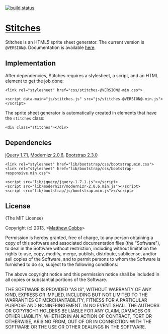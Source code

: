 [![build status](https://raw.github.com/draeton/stitches/master/out/status.png)](http://draeton.github.com/stitches/)

[Stitches](http://draeton.github.com/stitches/)
==========

Stitches is an HTML5 sprite sheet generator.
The current version is `@VERSION@`. Documentation is available
[here](http://draeton.github.com/stitches/stitches/docs/stitches.html).

## Implementation

After dependencies, Stitches requires a stylesheet, a script, and an HTML element to get the job done:

    <link rel="stylesheet" href="css/stitches-@VERSION@-min.css">

    <script data-main="js/stitches.js" src="js/stitches-@VERSION@-min.js"></script>

The sprite sheet generator is automatically created in elements that have the `stitches` class:

    <div class="stitches"></div>

## Dependencies

[jQuery 1.7.1](http://jquery.com/), [Modernizr 2.0.6](http://modernizr.com/), [Bootstrap 2.3.0](http://twitter.github.com/bootstrap/)

    <link rel="stylesheet" href="lib/bootstrap/css/bootstrap.min.css">
    <link rel="stylesheet" href="lib/bootstrap/css/bootstrap-responsive.min.css">

    <script src="lib/jquery/jquery-1.7.1.js"></script>
    <script src="lib/modernizr/modernizr-2.0.6.min.js"></script>
    <script src="lib/bootstrap/js/bootstrap.min.js"></script>

## License

(The MIT License)

Copyright (c) 2013, <[Matthew Cobbs](mailto:draeton@gmail.com)>

Permission is hereby granted, free of charge, to any person obtaining
a copy of this software and associated documentation files (the
"Software"), to deal in the Software without restriction, including
without limitation the rights to use, copy, modify, merge, publish,
distribute, sublicense, and/or sell copies of the Software, and to
permit persons to whom the Software is furnished to do so, subject to
the following conditions:

The above copyright notice and this permission notice shall be included
in all copies or substantial portions of the Software.

THE SOFTWARE IS PROVIDED "AS IS", WITHOUT WARRANTY OF ANY KIND, EXPRESS
OR IMPLIED, INCLUDING BUT NOT LIMITED TO THE WARRANTIES OF
MERCHANTABILITY, FITNESS FOR A PARTICULAR PURPOSE AND NONINFRINGEMENT.
IN NO EVENT SHALL THE AUTHORS OR COPYRIGHT HOLDERS BE LIABLE FOR ANY
CLAIM, DAMAGES OR OTHER LIABILITY, WHETHER IN AN ACTION OF CONTRACT,
TORT OR OTHERWISE, ARISING FROM, OUT OF OR IN CONNECTION WITH THE
SOFTWARE OR THE USE OR OTHER DEALINGS IN THE SOFTWARE.